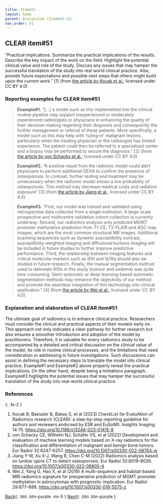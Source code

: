 ```yaml
---
title: Item#51
layout: home
parent: Discussion (Item#49-52)
nav_order: 51
---
```


## CLEAR item#51


“Practical implications. Summarize the practical implications of the results. Describe the key impact of the work on the field. Highlight the potential clinical value and role of the study. Discuss any issues that may hamper the successful translation of the study into real world clinical practice. Also, provide future expectations and possible next steps that others might build upon the current work.” [1] (from [the article by Kocak et al.](https://insightsimaging.springeropen.com/articles/10.1186/s13244-023-01415-8); licensed under CC BY 4.0)


### Reporting examples for CLEAR item#51

> **Example#1.** “[…] a model such as this implemented into the clinical routine pipeline may support inexperienced or moderately experienced radiologists or physicians in enhancing the quality of their decision-making regarding their diagnosis and consequently the further management or referral of these patients. More specifically, a model such as this may help with ‘ruling-in’ malignant lesions, particularly when the treating physician or the radiologist has limited experience. The patient could then be referred to a specialized center and a biopsy may be performed to secure the diagnosis.” [2] (from [the article by von Schacky et al.](https://doi.org/10.1007/s00330-022-08764-w); licensed under CC BY 4.0)

> **Example#2.** “A positive result from the radiomic model could alert physicians to perform additional DEXA to confirm the presence of osteoporosis. In contrast, further testing and treatment may be unnecessary when the radiomic model shows a low probability of osteoporosis. This method may decrease medical costs and radiation exposure” [3] (from [the article by Jiang et al.](https://doi.org/10.1007/s00330-022-08805-4); licensed under CC BY 4.0)

> **Example#3.** “First, our model was trained and validated using retrospective data collected from a single institution. A large-scale prospective and multicentre validation cohort collection is currently underway. Second, our radiomics analysis only predicted MGMT promoter methylation prediction from T1-CE, T2-FLAIR and ADC map images, which are the most common structural MR images. Additional scanning sequences such as dynamic susceptibility contrast, susceptibility-weighted imaging and diffusional kurtosis imaging will be included in future studies to further improve predictive performance. Third, the relationship between imaging features and critical molecular markers such as IDH and 1p19q should also be studied in future research. Finally, the manual segmentation method used to delineate ROIs in this study (tumour and oedema) was quite time consuming. Semi-automatic or deep learning-based automatic segmentation methods may enhance the objectivity of our method and promote the seamless integration of this technology into clinical application.” [4] (from [the article by Wei et al.](https://doi.org/10.1007/s00330-018-5575-z); licensed under CC BY 4.0)

### Explanation and elaboration of CLEAR item#51

The ultimate goal of radiomics is to enhance clinical practice. Researchers must consider the clinical and practical aspects of their models early on. This approach not only indicates a clear pathway for further research but also ensures a smoother introduction and adoption of the model by practitioners. Therefore, it is valuable for every radiomics study to be accompanied by a detailed and critical discussion on the clinical value of the model, its role in routine clinical processes, and the limitations that need consideration or addressing in future investigations. Such discussions can assist in defining the necessary steps to translate the model into clinical practice. Example#1 and Example#2 above properly reveal the practical implications. On the other hand, despite being a limitations paragraph, Example#3 highlights the potential issues that may hamper the successful translation of the study into real-world clinical practice.

### References

{: .fs-2 }

1. 	Kocak B, Baessler B, Bakas S, et al (2023) CheckList for EvaluAtion of Radiomics research (CLEAR): a step-by-step reporting guideline for authors and reviewers endorsed by ESR and EuSoMII. Insights Imaging 14:75. https://doi.org/10.1186/s13244-023-01415-8
2. 	von Schacky CE, Wilhelm NJ, Schäfer VS, et al (2022) Development and evaluation of machine learning models based on X-ray radiomics for the classification and differentiation of malignant and benign bone tumors. Eur Radiol 32:6247–6257. https://doi.org/10.1007/s00330-022-08764-w
3. 	Jiang Y-W, Xu X-J, Wang R, Chen C-M (2022) Radiomics analysis based on lumbar spine CT to detect osteoporosis. Eur Radiol 32:8019–8026. https://doi.org/10.1007/s00330-022-08805-4
4. 	Wei J, Yang G, Hao X, et al (2019) A multi-sequence and habitat-based MRI radiomics signature for preoperative prediction of MGMT promoter methylation in astrocytomas with prognostic implication. Eur Radiol 29:877–888. https://doi.org/10.1007/s00330-018-5575-z


[Back](https://radiomic.github.io/CLEAR-E3/docs/Discussion%20(Item%2049-52)/Item50.html){: .btn .btn-purple .mr-5 }
[Next](https://radiomic.github.io/CLEAR-E3/docs/Discussion%20(Item%2049-52)/Item52.html){: .btn .btn-purple   }

